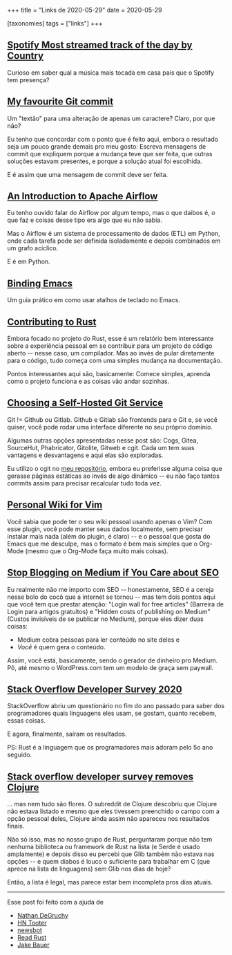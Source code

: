 +++
title = "Links de 2020-05-29"
date = 2020-05-29

[taxonomies]
tags = ["links"]
+++

<!-- more -->

## [Spotify Most streamed track of the day by Country](https://www.worldspotify.com/)

Curioso em saber qual a música mais tocada em casa país que o Spotify tem
presença?

## [My favourite Git commit](https://dhwthompson.com/2019/my-favourite-git-commit)

Um "textão" para uma alteração de apenas um caractere? Claro, por que não?

Eu tenho que concordar com o ponto que é feito aqui, embora o resultado seja
um pouco grande demais pro meu gosto: Escreva mensagens de commit que
expliquem porque a mudança teve que ser feita, que outras soluções estavam
presentes, e porque a solução atual foi escolhida.

E é assim que uma mensagem de commit deve ser feita.

## [An Introduction to Apache Airflow](https://bhavaniravi.com/blog/apache-airflow-introduction)

Eu tenho ouvido falar do Airflow por algum tempo, mas o que daibos é, o que
faz e coisas desse tipo era algo que eu não sabia.

Mas o Airflow é um sistema de processamento de dados (ETL) em Python, onde
cada tarefa pode ser definida isoladamente e depois combinados em um grafo
acíclico.

E é em Python.

## [Binding Emacs](https://degruchy.org/2020/05/26/binding-emacs/)

Um guia prático em como usar atalhos de teclado no Emacs.

## [Contributing to Rust](https://blog.elinvynia.com/posts/2020-05-26-contributing-to-rust.html)

Embora focado no projeto do Rust, esse é um relatório bem interessante sobre a
experiência pessoal em se contribuir para um projeto de código aberto -- nesse
caso, um compilador. Mas ao invés de pular diretamente para o código, tudo
começa com uma simples mudança na documentação.

Pontos interessantes aqui são, basicamente: Comece simples, aprenda como o
projeto funciona e as coisas vão andar sozinhas.

## [Choosing a Self-Hosted Git Service](https://www.paritybit.ca/blog/choosing-a-self-hosted-git-service)

Git != Github ou Gitlab. Github e Gitlab são frontends para o Git e, se você
quiser, você pode rodar uma interface diferente no seu próprio domínio.

Algumas outras opções apresentadas nesse post são: Cogs, Gitea, SourceHut,
Phabricator, Gitolite, Gitweb e cgit. Cada um tem suas vantagens e
desvantagens e aqui elas são exploradas.

Eu utilizo o cgit no [meu repositório](https://git.juliobiason.me/), embora eu
preferisse alguma coisa que gerasse páginas estáticas ao invés de algo
dinâmico -- eu não faço tantos commits assim para precisar recalcular tudo
toda vez.

## [Personal Wiki for Vim](https://github.com/vimwiki/vimwiki)

Você sabia que pode ter o seu wiki pessoal usando apenas o Vim? Com esse
plugin, você pode manter seus dados localmente, sem precisar instalar mais
nada (além do plugin, é claro) -- e o pessoal que gosta do Emacs que me
desculpe, mas o formato é bem mais simples que o Org-Mode (mesmo que o
Org-Mode faça muito mais coisas).

## [Stop Blogging on Medium if You Care about SEO](https://pawelurbanek.com/medium-blogging-platform-seo)

Eu realmente não me importo com SEO -- honestamente, SEO é a cereja nesse bolo
do cocô que a internet se tornou -- mas tem dois pontos aqui que você tem que
prestar atenção: "Login wall for free articles" (Barreira de Login para
artigos gratuítos) e "Hidden costs of publishing on Medium" (Custos invisíveis
de se publicar no Medium), porque eles dizer duas coisas:

- Medium cobra pessoas para ler conteúdo no site deles e
- _Você_ é quem gera o conteúdo.

Assim, você está, basicamente, sendo o gerador de dinheiro pro Medium. Pô, até
mesmo o WordPress.com tem um modelo de graça sem paywall.

## [Stack Overflow Developer Survey 2020](https://insights.stackoverflow.com/survey/2020)

StackOverflow abriu um questionário no fim do ano passado para saber dos
programadores quais linguagens eles usam, se gostam, quanto recebem, essas
coisas.

E agora, finalmente, saíram os resultados.

PS: Rust é a linguagem que os programadores mais adoram pelo 5o ano seguido.

## [Stack overflow developer survey removes Clojure](https://www.reddit.com/r/Clojure/comments/gs3y4e/stack_overflow_developer_survey_removes_clojure/)

... mas nem tudo são flores. O subreddit de Clojure descobriu que Clojure não
estava listado e mesmo que eles tivessem preenchido o campo com a opção
pessoal deles, Clojure ainda assim não apareceu nos resultados finais.

Não só isso, mas no nosso grupo de Rust, perguntaram porque não tem nenhuma
biblioteca ou framework de Rust na lista (e Serde é usado amplamente) e depois
disso eu percebi que Glib também não estava nas opções -- e quem diabos é
louco o suficiente para trabalhar em C (que aprece na lista de linguagens) sem
Glib nos dias de hoje?

Então, a lista é legal, mas parece estar bem incompleta pros dias atuais.

---

Esse post foi feito com a ajuda de

* [Nathan DeGruchy](https://fosstodon.org/@ndegruchy)
* [HN Tooter](https://mastodon.social/@hntooter)
* [newsbot](https://mastodon.social/@newsbot)
* [Read Rust](https://botsin.space/@readrust)
* [Jake Bauer](https://social.paritybit.ca/@jbauer)

<!-- 
vim:spelllang=pt:
-->

